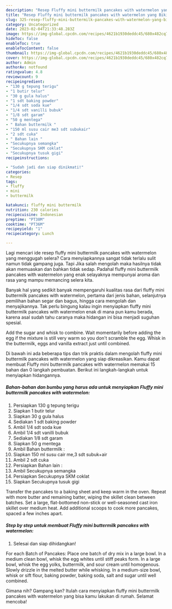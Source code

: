 ```yaml
---
description: "Resep Fluffy mini buttermilk pancakes with watermelon yang Bikin Ngiler , Mantap"
title: "Resep Fluffy mini buttermilk pancakes with watermelon yang Bikin Ngiler , Mantap"
slug: 325-resep-fluffy-mini-buttermilk-pancakes-with-watermelon-yang-bikin-ngiler-mantap
category: Uncategorized
date: 2023-02-04T21:33:48.283Z
image: https://img-global.cpcdn.com/recipes/4621b1930deddc45/680x482cq70/fluffy-mini-buttermilk-pancakes-with-watermelon-foto-resep-utama.jpg
hideToc: false
enableToc: true
enableTocContent: false
thumbnail: https://img-global.cpcdn.com/recipes/4621b1930deddc45/680x482cq70/fluffy-mini-buttermilk-pancakes-with-watermelon-foto-resep-utama.jpg
cover: https://img-global.cpcdn.com/recipes/4621b1930deddc45/680x482cq70/fluffy-mini-buttermilk-pancakes-with-watermelon-foto-resep-utama.jpg
author: Admin
authorAv: notfound
ratingvalue: 4.8
reviewcount: 9
recipeingredient:
- "130 g tepung terigu"
- "1 butir telur"
- "30 g gula halus"
- "1 sdt baking powder"
- "1/4 sdt soda kue"
- "1/4 sdt vanilli bubuk"
- "1/8 sdt garam"
- "50 g mentega"
- " Bahan buttermilk "
- "150 ml susu cair me3 sdt subukair"
- "2 sdt cuka"
- " Bahan lain "
- "Secukupnya semangka"
- "Secukupnya SKM coklat"
- "Secukupnya tusuk gigi"
recipeinstructions:

- "Sudah jadi dan siap dinikmati!"
categories:
- Resep
tags:
- fluffy
- mini
- buttermilk

katakunci: fluffy mini buttermilk 
nutrition: 230 calories
recipecuisine: Indonesian
preptime: "PT30M"
cooktime: "PT36M"
recipeyield: "1"
recipecategory: Lunch

---
```



Lagi mencari ide resep fluffy mini buttermilk pancakes with watermelon yang menggugah selera? Cara menyiapkannya sangat tidak terlalu sulit namun tidak gampang juga. Tapi Jika salah mengolah maka hasilnya tidak akan memuaskan dan bahkan tidak sedap. Padahal fluffy mini buttermilk pancakes with watermelon yang enak selayaknya mempunyai aroma dan rasa yang mampu memancing selera kita.


Banyak hal yang sedikit banyak mempengaruhi kualitas rasa dari fluffy mini buttermilk pancakes with watermelon, pertama dari jenis bahan, selanjutnya pemilihan bahan segar dan bagus, hingga cara mengolah dan menyajikannya. Tak perlu bingung kalau ingin menyiapkan fluffy mini buttermilk pancakes with watermelon enak di mana pun kamu berada, karena asal sudah tahu caranya maka hidangan ini bisa menjadi suguhan spesial.

Add the sugar and whisk to combine. Wait momentarily before adding the egg if the mixture is still very warm so you don&#39;t scramble the egg. Whisk in the buttermilk, eggs and vanilla extract just until combined.


Di bawah ini ada beberapa tips dan trik praktis dalam mengolah fluffy mini buttermilk pancakes with watermelon yang siap dikreasikan. Kamu dapat membuat Fluffy mini buttermilk pancakes with watermelon memakai 15 bahan dan 0 langkah pembuatan. Berikut ini langkah-langkah untuk menyiapkan hidangannya.

<!--inarticleads1-->

##### Bahan-bahan dan bumbu yang harus ada untuk menyiapkan Fluffy mini buttermilk pancakes with watermelon:

1. Persiapkan 130 g tepung terigu
1. Siapkan 1 butir telur
1. Siapkan 30 g gula halus
1. Sediakan 1 sdt baking powder
1. Ambil 1/4 sdt soda kue
1. Ambil 1/4 sdt vanilli bubuk
1. Sediakan 1/8 sdt garam
1. Siapkan 50 g mentega
1. Ambil  Bahan buttermilk :
1. Siapkan 150 ml susu cair me,3 sdt subuk+air
1. Ambil 2 sdt cuka
1. Persiapkan  Bahan lain :
1. Ambil Secukupnya semangka
1. Persiapkan Secukupnya SKM coklat
1. Siapkan Secukupnya tusuk gigi


Transfer the pancakes to a baking sheet and keep warm in the oven. Repeat with more butter and remaining batter, wiping the skillet clean between batches. Set a large, flat-bottomed non-stick or well-seasoned cast iron skillet over medium heat. Add additional scoops to cook more pancakes, spaced a few inches apart. 

<!--inarticleads2-->

##### Step by step untuk membuat Fluffy mini buttermilk pancakes with watermelon:


1. Selesai dan siap dihidangkan!

For each Batch of Pancakes: Place one batch of dry mix in a large bowl. In a medium clean bowl, whisk the egg whites until stiff peaks form. In a large bowl, whisk the egg yolks, buttermilk, and sour cream until homogenous. Slowly drizzle in the melted butter while whisking. In a medium-size bowl, whisk or sift flour, baking powder, baking soda, salt and sugar until well combined. 

Gimana nih? Gampang kan? Itulah cara menyiapkan fluffy mini buttermilk pancakes with watermelon yang bisa kamu lakukan di rumah. Selamat mencoba!
